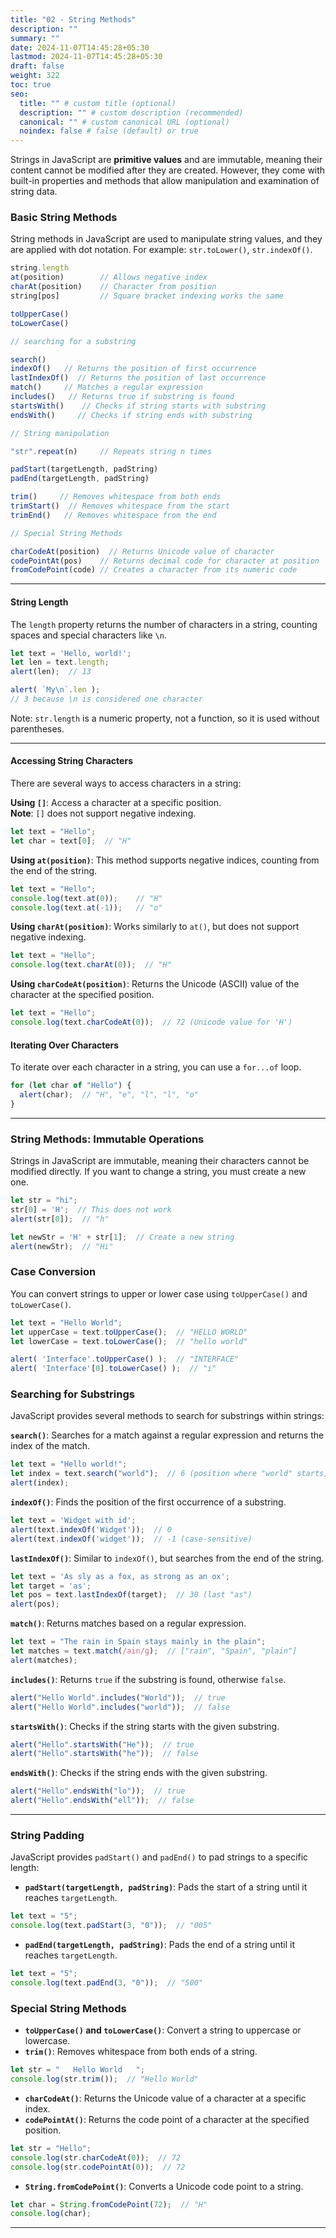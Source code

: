```yaml
---
title: "02 - String Methods"
description: ""
summary: ""
date: 2024-11-07T14:45:28+05:30
lastmod: 2024-11-07T14:45:28+05:30
draft: false
weight: 322
toc: true
seo:
  title: "" # custom title (optional)
  description: "" # custom description (recommended)
  canonical: "" # custom canonical URL (optional)
  noindex: false # false (default) or true
---
```


Strings in JavaScript are **primitive values** and are immutable, meaning their content cannot be modified after they are created. However, they come with built-in properties and methods that allow manipulation and examination of string data.

### Basic String Methods

String methods in JavaScript are used to manipulate string values, and they are applied with dot notation. For example: `str.toLower()`, `str.indexOf()`.

```js
string.length
at(position)        // Allows negative index
charAt(position)    // Character from position
string[pos]         // Square bracket indexing works the same

toUpperCase()
toLowerCase()
```

```js
// searching for a substring 

search()
indexOf()   // Returns the position of first occurrence
lastIndexOf()  // Returns the position of last occurrence
match()     // Matches a regular expression
includes()   // Returns true if substring is found
startsWith()    // Checks if string starts with substring
endsWith()     // Checks if string ends with substring
```

```js
// String manipulation

"str".repeat(n)     // Repeats string n times

padStart(targetLength, padString)  
padEnd(targetLength, padString)

trim()     // Removes whitespace from both ends
trimStart()  // Removes whitespace from the start
trimEnd()   // Removes whitespace from the end
```

```js
// Special String Methods

charCodeAt(position)  // Returns Unicode value of character
codePointAt(pos)    // Returns decimal code for character at position
fromCodePoint(code) // Creates a character from its numeric code
```

---

#### String Length

The `length` property returns the number of characters in a string, counting spaces and special characters like `\n`.

```js
let text = 'Hello, world!';
let len = text.length;
alert(len);  // 13

alert( `My\n`.len );  
// 3 because \n is considered one character
```

Note: `str.length` is a numeric property, not a function, so it is used without parentheses.

____

#### Accessing String Characters

There are several ways to access characters in a string:

**Using `[]`**: Access a character at a specific position.     
**Note**: `[]` does not support negative indexing.
```js
let text = "Hello";
let char = text[0];  // "H"
```

**Using `at(position)`**: This method supports negative indices, counting from the end of the string.

```js
let text = "Hello";
console.log(text.at(0));    // "H"
console.log(text.at(-1));   // "o"
```

**Using `charAt(position)`**: Works similarly to `at()`, but does not support negative indexing.

```js
let text = "Hello";
console.log(text.charAt(0));  // "H"
```

**Using `charCodeAt(position)`**: Returns the Unicode (ASCII) value of the character at the specified position.

```js
let text = "Hello";
console.log(text.charCodeAt(0));  // 72 (Unicode value for 'H')
```

#### Iterating Over Characters

To iterate over each character in a string, you can use a `for...of` loop.

```js
for (let char of "Hello") {
  alert(char);  // "H", "e", "l", "l", "o"
}
```

---

### String Methods: Immutable Operations

Strings in JavaScript are immutable, meaning their characters cannot be modified directly. If you want to change a string, you must create a new one.

```js
let str = "hi";
str[0] = 'H';  // This does not work
alert(str[0]);  // "h"

let newStr = 'H' + str[1];  // Create a new string
alert(newStr);  // "Hi"
```

### Case Conversion

You can convert strings to upper or lower case using `toUpperCase()` and `toLowerCase()`.

```js
let text = "Hello World";
let upperCase = text.toUpperCase();  // "HELLO WORLD"
let lowerCase = text.toLowerCase();  // "hello world"

alert( 'Interface'.toUpperCase() );  // "INTERFACE"
alert( 'Interface'[0].toLowerCase() );  // "i"
```

### Searching for Substrings

JavaScript provides several methods to search for substrings within strings:

**`search()`**: Searches for a match against a regular expression and returns the index of the match.
    
```js
let text = "Hello world!";
let index = text.search("world");  // 6 (position where "world" starts)
alert(index);
```
    
**`indexOf()`**: Finds the position of the first occurrence of a substring.

```js
let text = 'Widget with id';
alert(text.indexOf('Widget'));  // 0
alert(text.indexOf('widget'));  // -1 (case-sensitive)
```
    
**`lastIndexOf()`**: Similar to `indexOf()`, but searches from the end of the string.
    
```js
let text = 'As sly as a fox, as strong as an ox';
let target = 'as';
let pos = text.lastIndexOf(target);  // 30 (last "as")
alert(pos);
```
    
**`match()`**: Returns matches based on a regular expression.
    
```js
let text = "The rain in Spain stays mainly in the plain";
let matches = text.match(/ain/g);  // ["rain", "Spain", "plain"]
alert(matches);
```

**`includes()`**: Returns `true` if the substring is found, otherwise `false`.

```js
alert("Hello World".includes("World"));  // true
alert("Hello World".includes("world"));  // false
```

**`startsWith()`**: Checks if the string starts with the given substring.
    
```js
alert("Hello".startsWith("He"));  // true
alert("Hello".startsWith("he"));  // false
```
    
**`endsWith()`**: Checks if the string ends with the given substring.
    
```js
alert("Hello".endsWith("lo"));  // true
alert("Hello".endsWith("ell"));  // false
```

____

### String Padding

JavaScript provides `padStart()` and `padEnd()` to pad strings to a specific length:

- **`padStart(targetLength, padString)`**: Pads the start of a string until it reaches `targetLength`.

```js
let text = "5";
console.log(text.padStart(3, "0"));  // "005"
```

- **`padEnd(targetLength, padString)`**: Pads the end of a string until it reaches `targetLength`.

```js
let text = "5";
console.log(text.padEnd(3, "0"));  // "500"
```

### Special String Methods

- **`toUpperCase()` and `toLowerCase()`**: Convert a string to uppercase or lowercase.
- **`trim()`**: Removes whitespace from both ends of a string.

```js
let str = "   Hello World   ";
console.log(str.trim());  // "Hello World"
```

- **`charCodeAt()`**: Returns the Unicode value of a character at a specific index.
- **`codePointAt()`**: Returns the code point of a character at the specified position.

```js
let str = "Hello";
console.log(str.charCodeAt(0));  // 72
console.log(str.codePointAt(0));  // 72
```

- **`String.fromCodePoint()`**: Converts a Unicode code point to a string.

```js
let char = String.fromCodePoint(72);  // "H"
console.log(char);
```

---
